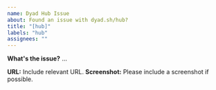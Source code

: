 ```yaml
---
name: Dyad Hub Issue
about: Found an issue with dyad.sh/hub?
title: "[hub]"
labels: "hub"
assignees: ""
---
```


**What's the issue?**
...

**URL:** Include relevant URL.
**Screenshot:** Please include a screenshot if possible.

